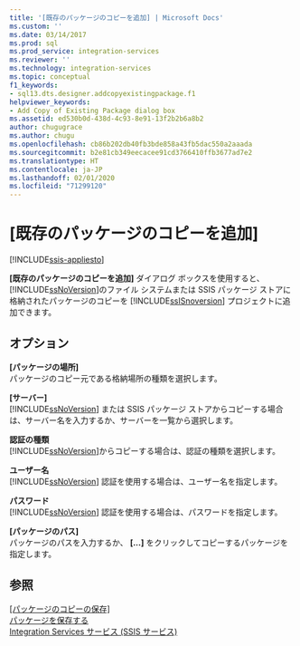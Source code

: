 ```yaml
---
title: '[既存のパッケージのコピーを追加] | Microsoft Docs'
ms.custom: ''
ms.date: 03/14/2017
ms.prod: sql
ms.prod_service: integration-services
ms.reviewer: ''
ms.technology: integration-services
ms.topic: conceptual
f1_keywords:
- sql13.dts.designer.addcopyexistingpackage.f1
helpviewer_keywords:
- Add Copy of Existing Package dialog box
ms.assetid: ed530b0d-438d-4c93-8e91-13f2b2b6a8b2
author: chugugrace
ms.author: chugu
ms.openlocfilehash: cb86b202db40fb3bde858a43fb5dac550a2aaada
ms.sourcegitcommit: b2e81cb349eecacee91cd3766410ffb3677ad7e2
ms.translationtype: HT
ms.contentlocale: ja-JP
ms.lasthandoff: 02/01/2020
ms.locfileid: "71299120"
---
```

# <a name="add-copy-of-existing-package"></a>[既存のパッケージのコピーを追加]

[!INCLUDE[ssis-appliesto](../includes/ssis-appliesto-ssvrpluslinux-asdb-asdw-xxx.md)]


  **[既存のパッケージのコピーを追加]** ダイアログ ボックスを使用すると、 [!INCLUDE[ssNoVersion](../includes/ssnoversion-md.md)]のファイル システムまたは SSIS パッケージ ストアに格納されたパッケージのコピーを [!INCLUDE[ssISnoversion](../includes/ssisnoversion-md.md)] プロジェクトに追加できます。  
  
## <a name="options"></a>オプション  
 **[パッケージの場所]**  
 パッケージのコピー元である格納場所の種類を選択します。  
  
 **[サーバー]**  
 [!INCLUDE[ssNoVersion](../includes/ssnoversion-md.md)] または SSIS パッケージ ストアからコピーする場合は、サーバー名を入力するか、サーバーを一覧から選択します。  
  
 **認証の種類**  
 [!INCLUDE[ssNoVersion](../includes/ssnoversion-md.md)]からコピーする場合は、認証の種類を選択します。  
  
 **ユーザー名**  
 [!INCLUDE[ssNoVersion](../includes/ssnoversion-md.md)] 認証を使用する場合は、ユーザー名を指定します。  
  
 **パスワード**  
 [!INCLUDE[ssNoVersion](../includes/ssnoversion-md.md)] 認証を使用する場合は、パスワードを指定します。  
  
 **[パッケージのパス]**  
 パッケージのパスを入力するか、 **[...]** をクリックしてコピーするパッケージを指定します。  
  
## <a name="see-also"></a>参照  
 [[パッケージのコピーの保存]](https://msdn.microsoft.com/library/7b44c0d7-d8fa-4491-8836-0899f621d3a8)   
 [パッケージを保存する](../integration-services/save-packages.md)   
 [Integration Services サービス (SSIS サービス)](../integration-services/service/integration-services-service-ssis-service.md)
  
  
